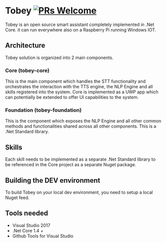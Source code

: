 # Tobey [![PRs Welcome](https://img.shields.io/badge/PRs-welcome-brightgreen.svg?style=flat-square)](http://makeapullrequest.com)

Tobey is an open source smart assistant completely implemented in .Net Core. it can run everywhere also on a Raspberry Pi running Windows IOT.

## Architecture

Tobey solution is organized into 2 main components.

### **Core (tobey-core)**
This is the main component which handles the STT functionality and orchestrates the interaction with the TTS engine, the NLP Engine and all skills registered into the system. Core is implemented as a UWP app which can potentially be extended to offer UI capabilities to the system.

### **Foundation (tobey-foundation)**
This is the component which exposes the NLP Engine and all other common methods and functionalities shared across all other components. This is a .Net Standard library. 

## Skills
Each skill needs to be implemented as a separate .Net Standard library to be referenced in the Core project as a separate Nuget package.

## Building the DEV environment

To build Tobey on your local dev environment, you need to setup a local Nuget feed.




## Tools needed

- Visual Studio 2017
- .Net Core 1.4 +
- Github Tools for Visual Studio



